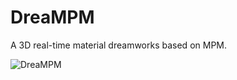# DreaMPM

A 3D real-time material dreamworks based on MPM.

![DreaMPM](https://github.com/Zhuohua-Huang/DreaMPM/assets/71301342/9e63f1e9-00ae-48be-9d9c-08d67fdffa5d)
